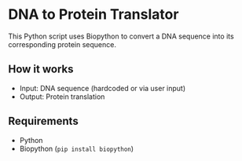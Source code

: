 # DNA to Protein Translator

This Python script uses Biopython to convert a DNA sequence into its corresponding protein sequence.

## How it works

- Input: DNA sequence (hardcoded or via user input)
- Output: Protein translation

## Requirements

- Python
- Biopython (`pip install biopython`)

